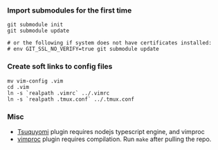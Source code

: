 ### Import submodules for the first time
```
git submodule init
git submodule update

# or the following if system does not have certificates installed:
# env GIT_SSL_NO_VERIFY=true git submodule update
```

### Create soft links to config files
```
mv vim-config .vim
cd .vim
ln -s `realpath .vimrc` ../.vimrc
ln -s `realpath .tmux.conf` ../.tmux.conf
```

### Misc
* [Tsuquyomi](https://github.com/Quramy/tsuquyomi) plugin requires nodejs typescript engine, and vimproc
* [vimproc](https://github.com/Shougo/vimproc.vim) plugin requires compilation. Run `make` after pulling the repo.
